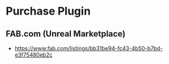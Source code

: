# Purchase Plugin

## FAB.com (Unreal Marketplace)
- https://www.fab.com/listings/bb31be94-fc43-4b50-b7bd-e3f75480eb2c